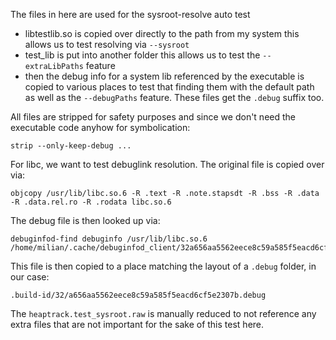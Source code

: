 The files in here are used for the sysroot-resolve auto test

- libtestlib.so is copied over directly to the path from my system
  this allows us to test resolving via `--sysroot`
- test_lib is put into another folder
  this allows us to test the `--extraLibPaths` feature
- then the debug info for a system lib referenced by the
  executable is copied to various places to test that finding
  them with the default path as well as the `--debugPaths` feature.
  These files get the `.debug` suffix too.

All files are stripped for safety purposes and since we don't
need the executable code anyhow for symbolication:

    strip --only-keep-debug ...

For libc, we want to test debuglink resolution. The original file is copied over via:

    objcopy /usr/lib/libc.so.6 -R .text -R .note.stapsdt -R .bss -R .data -R .data.rel.ro -R .rodata libc.so.6

The debug file is then looked up via:

    debuginfod-find debuginfo /usr/lib/libc.so.6
    /home/milian/.cache/debuginfod_client/32a656aa5562eece8c59a585f5eacd6cf5e2307b/debuginfo

This file is then copied to a place matching the layout of a `.debug` folder, in our case:

    .build-id/32/a656aa5562eece8c59a585f5eacd6cf5e2307b.debug

The `heaptrack.test_sysroot.raw` is manually reduced to not reference any extra files that
are not important for the sake of this test here.
